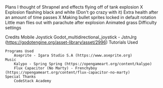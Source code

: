 Plans I thought of
	  Shrapnel and effects flying off of tank explosion
	X Explosion flashing black and white (Don't go crazy with it)
	  Extra health after an amount of time passes
	X Making bullet sprites locked in default rotation
	  Little man flies out with parachute after explosion
	  Animated grass
	  Difficulty settings

Credits
	Mobile Joystick
		Godot_multidirectional_joystick - JstnJrg (https://godotengine.org/asset-library/asset/2996)
	Tutorials Used
		
	Programs Used
		Aseprite - Igara Studio S.A (https://www.aseprite.org)
	Music
		Kalypo - Spring Spring (https://opengameart.org/content/kalypo)
		Flux Capacitor (No Marty) - Frenchyboy (https://opengameart.org/content/flux-capacitor-no-marty)
	Special Thanks
		CodeStack Academy
